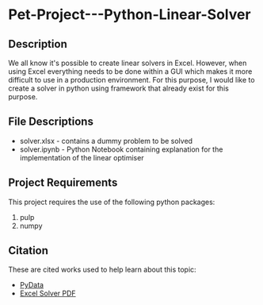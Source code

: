 # Pet-Project---Python-Linear-Solver

## Description

We all know it's possible to create linear solvers in Excel. However, when using Excel everything needs to be done within a GUI which makes it more difficult to use in a production environment. For this purpose, I would like to create a solver in python using framework that already exist for this purpose.

## File Descriptions

* solver.xlsx - contains a dummy problem to be solved
* solver.ipynb - Python Notebook containing explanation for the implementation of the linear optimiser

## Project Requirements

This project requires the use of the following python packages:

1. pulp 
2. numpy

## Citation

These are cited works used to help learn about this topic:
* [PyData](https://www.youtube.com/watch?v=7yZ5xxdkTb8)
* [Excel Solver PDF](https://www.youtube.com/watch?v=7yZ5xxdkTb8)
